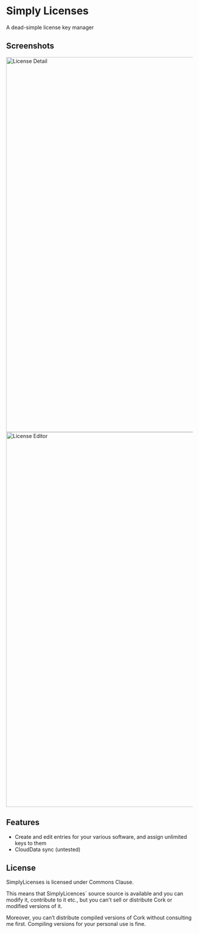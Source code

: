 # Simply Licenses

A dead-simple license key manager

## Screenshots
<img width="1012" alt="License Detail" src="https://github.com/user-attachments/assets/f8472a14-5024-4683-9745-986c364bb79c" />
<img width="1012" alt="License Editor" src="https://github.com/user-attachments/assets/525af285-12d0-4401-85fc-f568032b4c53" />

## Features
- Create and edit entries for your various software, and assign unlimited keys to them
- CloudData sync (untested)

## License
SimplyLicenses is licensed under Commons Clause.

This means that SimplyLicences` source source is available and you can modify it, contribute to it etc., but you can't sell or distribute Cork or modified versions of it.

Moreover, you can’t distribute compiled versions of Cork without consulting me first. Compiling versions for your personal use is fine.
